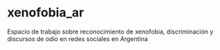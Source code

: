 # xenofobia_ar

Espacio de trabajo sobre reconocimiento de xenofobia, discriminación y discursos de odio en redes sociales en Argentina

